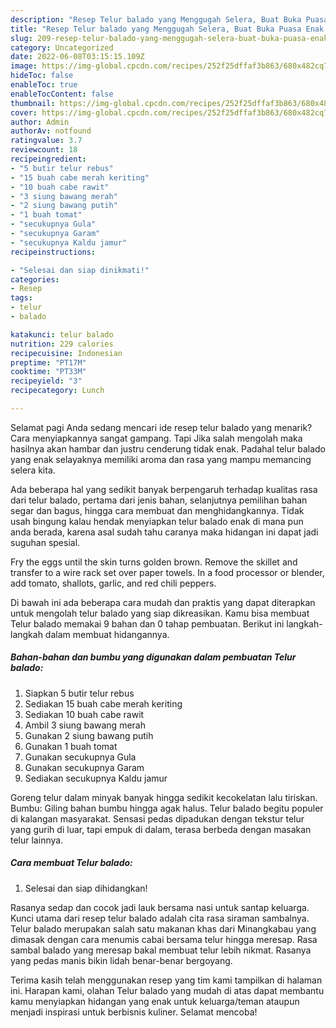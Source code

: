 ```yaml
---
description: "Resep Telur balado yang Menggugah Selera, Buat Buka Puasa Enak Banget"
title: "Resep Telur balado yang Menggugah Selera, Buat Buka Puasa Enak Banget"
slug: 209-resep-telur-balado-yang-menggugah-selera-buat-buka-puasa-enak-banget
category: Uncategorized
date: 2022-06-08T03:15:15.109Z
image: https://img-global.cpcdn.com/recipes/252f25dffaf3b863/680x482cq70/telur-balado-foto-resep-utama.jpg
hideToc: false
enableToc: true
enableTocContent: false
thumbnail: https://img-global.cpcdn.com/recipes/252f25dffaf3b863/680x482cq70/telur-balado-foto-resep-utama.jpg
cover: https://img-global.cpcdn.com/recipes/252f25dffaf3b863/680x482cq70/telur-balado-foto-resep-utama.jpg
author: Admin
authorAv: notfound
ratingvalue: 3.7
reviewcount: 18
recipeingredient:
- "5 butir telur rebus"
- "15 buah cabe merah keriting"
- "10 buah cabe rawit"
- "3 siung bawang merah"
- "2 siung bawang putih"
- "1 buah tomat"
- "secukupnya Gula"
- "secukupnya Garam"
- "secukupnya Kaldu jamur"
recipeinstructions:

- "Selesai dan siap dinikmati!"
categories:
- Resep
tags:
- telur
- balado

katakunci: telur balado 
nutrition: 229 calories
recipecuisine: Indonesian
preptime: "PT17M"
cooktime: "PT33M"
recipeyield: "3"
recipecategory: Lunch

---
```



Selamat pagi Anda sedang mencari ide resep telur balado yang menarik? Cara menyiapkannya sangat gampang. Tapi Jika salah mengolah maka hasilnya akan hambar dan justru cenderung tidak enak. Padahal telur balado yang enak selayaknya memiliki aroma dan rasa yang mampu memancing selera kita.


Ada beberapa hal yang sedikit banyak berpengaruh terhadap kualitas rasa dari telur balado, pertama dari jenis bahan, selanjutnya pemilihan bahan segar dan bagus, hingga cara membuat dan menghidangkannya. Tidak usah bingung kalau hendak menyiapkan telur balado enak di mana pun anda berada, karena asal sudah tahu caranya maka hidangan ini dapat jadi suguhan spesial.

Fry the eggs until the skin turns golden brown. Remove the skillet and transfer to a wire rack set over paper towels. In a food processor or blender, add tomato, shallots, garlic, and red chili peppers.


Di bawah ini ada beberapa cara mudah dan praktis yang dapat diterapkan untuk mengolah telur balado yang siap dikreasikan. Kamu bisa membuat Telur balado memakai 9 bahan dan 0 tahap pembuatan. Berikut ini langkah-langkah dalam membuat hidangannya.

<!--inarticleads1-->

##### Bahan-bahan dan bumbu yang digunakan dalam pembuatan Telur balado:

1. Siapkan 5 butir telur rebus
1. Sediakan 15 buah cabe merah keriting
1. Sediakan 10 buah cabe rawit
1. Ambil 3 siung bawang merah
1. Gunakan 2 siung bawang putih
1. Gunakan 1 buah tomat
1. Gunakan secukupnya Gula
1. Gunakan secukupnya Garam
1. Sediakan secukupnya Kaldu jamur


Goreng telur dalam minyak banyak hingga sedikit kecokelatan lalu tiriskan. Bumbu: Giling bahan bumbu hingga agak halus. Telur balado begitu populer di kalangan masyarakat. Sensasi pedas dipadukan dengan tekstur telur yang gurih di luar, tapi empuk di dalam, terasa berbeda dengan masakan telur lainnya. 

<!--inarticleads2-->

##### Cara membuat Telur balado:


1. Selesai dan siap dihidangkan!

Rasanya sedap dan cocok jadi lauk bersama nasi untuk santap keluarga. Kunci utama dari resep telur balado adalah cita rasa siraman sambalnya. Telur balado merupakan salah satu makanan khas dari Minangkabau yang dimasak dengan cara menumis cabai bersama telur hingga meresap. Rasa sambal balado yang meresap bakal membuat telur lebih nikmat. Rasanya yang pedas manis bikin lidah benar-benar bergoyang. 

Terima kasih telah menggunakan resep yang tim kami tampilkan di halaman ini. Harapan kami, olahan Telur balado yang mudah di atas dapat membantu kamu menyiapkan hidangan yang enak untuk keluarga/teman ataupun menjadi inspirasi untuk berbisnis kuliner. Selamat mencoba!
